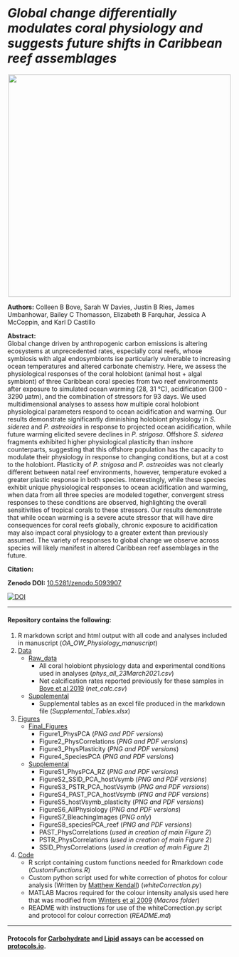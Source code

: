 # *Global change differentially modulates coral physiology and suggests future shifts in Caribbean reef assemblages*

<p align="center">
<img src="https://user-images.githubusercontent.com/45176386/125361215-0320f800-e33b-11eb-9d81-72ebf66590e2.jpg" width = "500" />
</p>

**Authors:** Colleen B Bove, Sarah W Davies, Justin B Ries, James Umbanhowar, Bailey C Thomasson, Elizabeth B Farquhar, Jessica A McCoppin, and Karl D Castillo

**Abstract:**  
Global change driven by anthropogenic carbon emissions is altering ecosystems at unprecedented rates, especially coral reefs, whose symbiosis with algal endosymbionts ise particularly vulnerable to increasing ocean temperatures and altered carbonate chemistry. Here, we assess the physiological responses of the coral holobiont (animal host + algal symbiont) of three Caribbean coral species from two reef environments after exposure to simulated ocean warming (28, 31 °C), acidification (300 - 3290 µatm), and the combination of stressors for 93 days. We used multidimensional analyses to assess how multiple coral holobiont physiological parameters respond to ocean acidification and warming. Our results demonstrate significantly diminishing holobiont physiology in *S. siderea* and *P. astreoides* in response to projected ocean acidification, while future warming elicited severe declines in *P. strigosa*. Offshore *S. siderea* fragments exhibited higher physiological plasticity than inshore counterparts, suggesting that this offshore population has the capacity to modulate their physiology in response to changing conditions, but at a cost to the holobiont. Plasticity of *P. strigosa* and *P. astreoides* was not clearly different between natal reef environments, however, temperature evoked a greater plastic response in both species. Interestingly, while these species exhibit unique physiological responses to ocean acidification and warming, when data from all three species are modeled together, convergent stress responses to these conditions are observed, highlighting the overall sensitivities of tropical corals to these stressors. Our results demonstrate that while ocean warming is a severe acute stressor that will have dire consequences for coral reefs globally, chronic exposure to acidification may also impact coral physiology to a greater extent than previously assumed. The variety of responses to global change we observe across species will likely manifest in altered Caribbean reef assemblages in the future. 

**Citation:**  

**Zenodo DOI:** [10.5281/zenodo.5093907](https://doi.org/10.5281/zenodo.5093907)

[![DOI](https://zenodo.org/badge/209146824.svg)](https://zenodo.org/badge/latestdoi/209146824)

---

#### Repository contains the following:
1. R markdown script and html output with all code and analyses included in manuscript (*OA_OW_Physiology_manuscript*)
2. [Data](https://github.com/seabove7/Bove_CoralPhysiology/tree/master/Data)
   * [Raw_data](https://github.com/seabove7/Bove_CoralPhysiology/tree/master/Data/Raw_data)
      * All coral holobiont physiology data and experimental conditions used in analyses (*phys_all_23March2021.csv*)
      * Net calcification rates reported previously for these samples in [Bove et al 2019](https://github.com/seabove7/proc-b-2019) (*net_calc.csv*)
   * [Supplemental](https://github.com/seabove7/Bove_CoralPhysiology/tree/master/Data/Supplemental)
      * Supplemental tables as an excel file produced in the markdown file (*Supplemental_Tables.xlsx*)
3. [Figures](https://github.com/seabove7/Bove_CoralPhysiology/tree/master/Figures)
   * [Final_Figures](https://github.com/seabove7/Bove_CoralPhysiology/tree/master/Figures/Final_Figures)
      * Figure1_PhysPCA (*PNG and PDF versions*)
      * Figure2_PhysCorrelations (*PNG and PDF versions*)      
      * Figure3_PhysPlasticity (*PNG and PDF versions*)
      * Figure4_SpeciesPCA (*PNG and PDF versions*)
   * [Supplemental](https://github.com/seabove7/Bove_CoralPhysiology/tree/master/Figures/Supplemental_Figures)
      * FigureS1_PhysPCA_RZ (*PNG and PDF versions*)
      * FigureS2_SSID_PCA_hostVsymb (*PNG and PDF versions*)
      * FigureS3_PSTR_PCA_hostVsymb (*PNG and PDF versions*)
      * FigureS4_PAST_PCA_hostVsymb (*PNG and PDF versions*)
      * FigureS5_hostVsymb_plasticity (*PNG and PDF versions*)
      * FigureS6_AllPhysiology (*PNG and PDF versions*)
      * FigureS7_BleachingImages (*PNG only*)
      * FigureS8_speciesPCA_reef (*PNG and PDF versions*)
      * PAST_PhysCorrelations (*used in creation of main Figure 2*)
      * PSTR_PhysCorrelations (*used in creation of main Figure 2*)
      * SSID_PhysCorrelations (*used in creation of main Figure 2*)
3. [Code](https://github.com/seabove7/Bove_CoralPhysiology/tree/master/Code)
   * R script containing custom functions needed for Rmarkdown code (*CustomFunctions.R*)
   * Custom python script used for white correction of photos for colour analysis (Written by [Matthew Kendall](https://github.com/matt-kendall)) (*whiteCorrection.py*)
   * MATLAB Macros required for the colour intensity analysis used here that was modified from [Winters et al 2009](https://www.tau.ac.il/lifesci/departments/zoology/members/loya/documents/206Winters.pdf) (*Macros folder*)
   * README with instructions for use of the whiteCorrection.py script and protocol for colour correction (*README.md*)

---

#### Protocols for [Carbohydrate](dx.doi.org/10.17504/protocols.io.bvb9n2r6) and [Lipid](dx.doi.org/10.17504/protocols.io.bvcfn2tn) assays can be accessed on [protocols.io](protocols.io).

